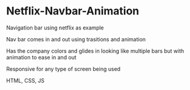 # Netflix-Navbar-Animation

Navigation bar using netflix as example

Nav bar comes in and out using trasitions and animation

Has the company colors and glides in looking like multiple bars but with animation to ease in and out

Responsive for any type of screen being used

HTML, CSS, JS
